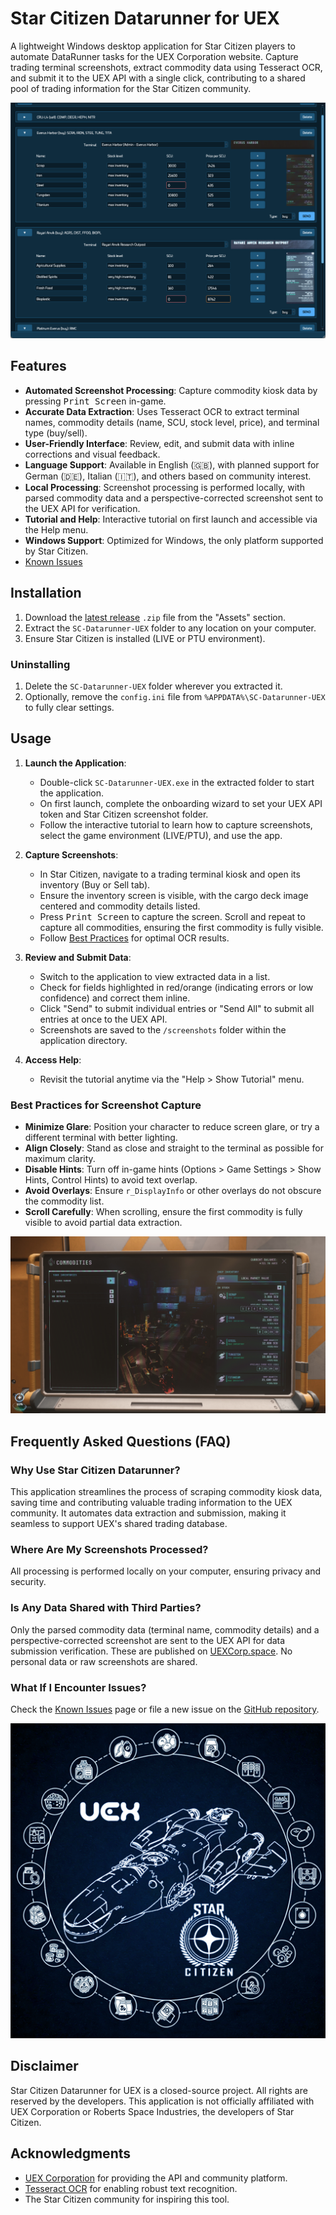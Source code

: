 # Star Citizen Datarunner for UEX

A lightweight Windows desktop application for Star Citizen players to automate DataRunner tasks for the UEX Corporation website. Capture trading terminal screenshots, extract commodity data using Tesseract OCR, and submit it to the UEX API with a single click, contributing to a shared pool of trading information for the Star Citizen community.

![Application Usage Screenshot](data/app_usage_screenshot.png)

## Features

- **Automated Screenshot Processing**: Capture commodity kiosk data by pressing <kbd>Print Screen</kbd> in-game.
- **Accurate Data Extraction**: Uses Tesseract OCR to extract terminal names, commodity details (name, SCU, stock level, price), and terminal type (buy/sell).
- **User-Friendly Interface**: Review, edit, and submit data with inline corrections and visual feedback.
- **Language Support**: Available in English (🇬🇧), with planned support for German (🇩🇪), Italian (🇮🇹), and others based on community interest.
- **Local Processing**: Screenshot processing is performed locally, with parsed commodity data and a perspective-corrected screenshot sent to the UEX API for verification.
- **Tutorial and Help**: Interactive tutorial on first launch and accessible via the Help menu.
- **Windows Support**: Optimized for Windows, the only platform supported by Star Citizen.
- [Known Issues](https://github.com/Shebuka/SC-Datarunner-UEX/issues?q=is%3Aopen+is%3Aissue+label%3Abug)

## Installation

1. Download the [latest release](https://github.com/Shebuka/SC-Datarunner-UEX/releases) `.zip` file from the "Assets" section.
2. Extract the `SC-Datarunner-UEX` folder to any location on your computer.
3. Ensure Star Citizen is installed (LIVE or PTU environment).

### Uninstalling

1. Delete the `SC-Datarunner-UEX` folder wherever you extracted it.
2. Optionally, remove the `config.ini` file from `%APPDATA%\SC-Datarunner-UEX` to fully clear settings.

## Usage

1. **Launch the Application**:
   - Double-click `SC-Datarunner-UEX.exe` in the extracted folder to start the application.
   - On first launch, complete the onboarding wizard to set your UEX API token and Star Citizen screenshot folder.
   - Follow the interactive tutorial to learn how to capture screenshots, select the game environment (LIVE/PTU), and use the app.

2. **Capture Screenshots**:
   - In Star Citizen, navigate to a trading terminal kiosk and open its inventory (Buy or Sell tab).
   - Ensure the inventory screen is visible, with the cargo deck image centered and commodity details listed.
   - Press <kbd>Print Screen</kbd> to capture the screen. Scroll and repeat to capture all commodities, ensuring the first commodity is fully visible.
   - Follow [Best Practices](#best-practices-for-screenshot-capture) for optimal OCR results.

3. **Review and Submit Data**:
   - Switch to the application to view extracted data in a list.
   - Check for fields highlighted in red/orange (indicating errors or low confidence) and correct them inline.
   - Click "Send" to submit individual entries or "Send All" to submit all entries at once to the UEX API.
   - Screenshots are saved to the `/screenshots` folder within the application directory.

4. **Access Help**:
   - Revisit the tutorial anytime via the "Help > Show Tutorial" menu.

### Best Practices for Screenshot Capture

- **Minimize Glare**: Position your character to reduce screen glare, or try a different terminal with better lighting.
- **Align Closely**: Stand as close and straight to the terminal as possible for maximum clarity.
- **Disable Hints**: Turn off in-game hints (Options > Game Settings > Show Hints, Control Hints) to avoid text overlap.
- **Avoid Overlays**: Ensure `r_DisplayInfo` or other overlays do not obscure the commodity list.
- **Scroll Carefully**: When scrolling, ensure the first commodity is fully visible to avoid partial data extraction.

![In-Game Terminal Screenshot](data/terminal_screenshot.jpg)

## Frequently Asked Questions (FAQ)

### Why Use Star Citizen Datarunner?
This application streamlines the process of scraping commodity kiosk data, saving time and contributing valuable trading information to the UEX community. It automates data extraction and submission, making it seamless to support UEX's shared trading database.

### Where Are My Screenshots Processed?
All processing is performed locally on your computer, ensuring privacy and security.

### Is Any Data Shared with Third Parties?
Only the parsed commodity data (terminal name, commodity details) and a perspective-corrected screenshot are sent to the UEX API for data submission verification. These are published on [UEXCorp.space](https://uexcorp.space/data/home). No personal data or raw screenshots are shared.

### What If I Encounter Issues?
Check the [Known Issues](https://github.com/Shebuka/SC-Datarunner-UEX/issues?q=is%3Aopen+is%3Aissue+label%3Abug) page or file a new issue on the [GitHub repository](https://github.com/Shebuka/SC-Datarunner-UEX/issues).

![Application icon](data/icon@512.png)

## Disclaimer

Star Citizen Datarunner for UEX is a closed-source project. All rights are reserved by the developers. This application is not officially affiliated with UEX Corporation or Roberts Space Industries, the developers of Star Citizen.

## Acknowledgments

- [UEX Corporation](https://uexcorp.space/) for providing the API and community platform.
- [Tesseract OCR](https://github.com/tesseract-ocr/tesseract) for enabling robust text recognition.
- The Star Citizen community for inspiring this tool.
